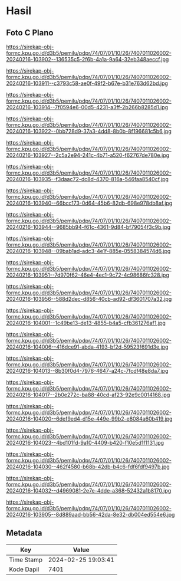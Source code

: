 # Hasil

## Foto C Plano

https://sirekap-obj-formc.kpu.go.id/d3b5/pemilu/pdpr/74/07/01/10/26/7407011026002-20240216-103902--136535c5-2f6b-4a1a-9a64-32eb348aeccf.jpg

https://sirekap-obj-formc.kpu.go.id/d3b5/pemilu/pdpr/74/07/01/10/26/7407011026002-20240216-103911--c3793c58-ae0f-49f2-b67e-b31e763d62bd.jpg

https://sirekap-obj-formc.kpu.go.id/d3b5/pemilu/pdpr/74/07/01/10/26/7407011026002-20240216-103914--7f0594e6-00d5-4231-a3ff-2b266b8285d1.jpg

https://sirekap-obj-formc.kpu.go.id/d3b5/pemilu/pdpr/74/07/01/10/26/7407011026002-20240216-103922--0bb728d9-37a3-4dd8-8b0b-8f196681c5b6.jpg

https://sirekap-obj-formc.kpu.go.id/d3b5/pemilu/pdpr/74/07/01/10/26/7407011026002-20240216-103927--2c5a2e94-241c-4b71-a520-f62767de780e.jpg

https://sirekap-obj-formc.kpu.go.id/d3b5/pemilu/pdpr/74/07/01/10/26/7407011026002-20240216-103935--f3daac72-dc8d-4370-816a-546faa8540cf.jpg

https://sirekap-obj-formc.kpu.go.id/d3b5/pemilu/pdpr/74/07/01/10/26/7407011026002-20240216-103940--66bcc173-0d64-45b6-82db-698e978db8af.jpg

https://sirekap-obj-formc.kpu.go.id/d3b5/pemilu/pdpr/74/07/01/10/26/7407011026002-20240216-103944--9685bb94-f61c-4361-9d84-bf79054f3c9b.jpg

https://sirekap-obj-formc.kpu.go.id/d3b5/pemilu/pdpr/74/07/01/10/26/7407011026002-20240216-103948--09bab1ad-adc3-4e1f-885e-0558384574d6.jpg

https://sirekap-obj-formc.kpu.go.id/d3b5/pemilu/pdpr/74/07/01/10/26/7407011026002-20240216-103951--7d970f62-46e4-4ec1-9c72-4c98686fc328.jpg

https://sirekap-obj-formc.kpu.go.id/d3b5/pemilu/pdpr/74/07/01/10/26/7407011026002-20240216-103956--588d2dec-d856-40cb-ad92-df3601707a32.jpg

https://sirekap-obj-formc.kpu.go.id/d3b5/pemilu/pdpr/74/07/01/10/26/7407011026002-20240216-104001--1c49be13-de13-4855-b4a5-cfb361276af1.jpg

https://sirekap-obj-formc.kpu.go.id/d3b5/pemilu/pdpr/74/07/01/10/26/7407011026002-20240216-104006--416dce91-abda-4193-bf2d-59523f691d3e.jpg

https://sirekap-obj-formc.kpu.go.id/d3b5/pemilu/pdpr/74/07/01/10/26/7407011026002-20240216-104013--8b30f0d4-7976-4647-a24c-7fcdf48e8da7.jpg

https://sirekap-obj-formc.kpu.go.id/d3b5/pemilu/pdpr/74/07/01/10/26/7407011026002-20240216-104017--2b0e272c-ba88-40cd-af23-92e9c0014168.jpg

https://sirekap-obj-formc.kpu.go.id/d3b5/pemilu/pdpr/74/07/01/10/26/7407011026002-20240216-104020--6def9ed4-d15e-449e-99b2-e8084a60b419.jpg

https://sirekap-obj-formc.kpu.go.id/d3b5/pemilu/pdpr/74/07/01/10/26/7407011026002-20240216-104023--4bd101fd-9a10-4409-b420-f10e5d1f1131.jpg

https://sirekap-obj-formc.kpu.go.id/d3b5/pemilu/pdpr/74/07/01/10/26/7407011026002-20240216-104030--462f4580-b68b-42db-b4c6-fdf6fdf9497b.jpg

https://sirekap-obj-formc.kpu.go.id/d3b5/pemilu/pdpr/74/07/01/10/26/7407011026002-20240216-104032--d4969081-2e7e-4dde-a368-52432a1b8170.jpg

https://sirekap-obj-formc.kpu.go.id/d3b5/pemilu/pdpr/74/07/01/10/26/7407011026002-20240216-103905--8d889aad-bb56-42da-8e32-db004ed554e6.jpg


## Metadata

| Key        | Value               |
| ---------- | ------------------- |
| Time Stamp | 2024-02-25 19:03:41 |
| Kode Dapil | 7401                |



